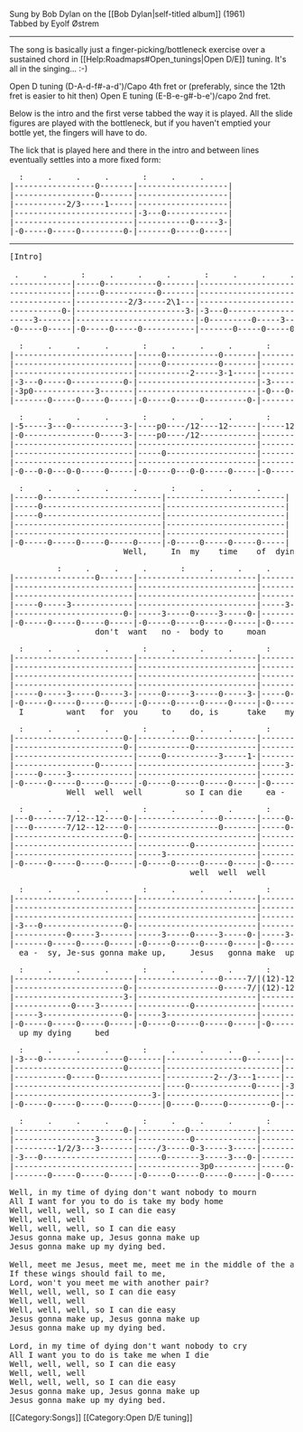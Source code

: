 Sung by Bob Dylan on the [[Bob Dylan|self-titled album]] (1961) <br>
Tabbed by Eyolf Østrem

----
The song is basically just a finger-picking/bottleneck exercise over a sustained chord in [[Help:Roadmaps#Open_tunings|Open D/E]] tuning. It's all in the singing... :-)

Open D tuning (D-A-d-f#-a-d')/Capo 4th fret or (preferably, since the
12th fret is easier to hit then) Open E tuning (E-B-e-g#-b-e')/capo
2nd fret.

Below is the intro and the first verse tabbed the way it is
played. All the slide figures are played with the bottleneck, but if
you haven't emptied your bottle yet, the fingers will have to do.

The lick that is played here and there in the intro and between lines
eventually settles into a more fixed form:

<pre class="tab">
  :     .     .     .       :     .     .
|-----------------0-------|-------------------|
|-----------------0-------|-------------------|
|-----------2/3-----1-----|-------------------|
|-------------------------|-3---0-------------|
|-------------------------|-----------0-----3-|
|-0-----0-----0---------0-|-------0-----0-----|
</pre>
	
----
<pre class="tab">
[Intro]

 .     .       :     .     .     .       :     .     .     .       :     .     .     .
-------------|-----0-----------0-------|-------------------------|-----0-------------0-----|
-------------|-----0-----------0-------|-------------------------|-----0-----------0-0-----|
-------------|-----------2/3-----2\1---|-------------------------|-----------2/3---3-----1-|
-----------0-|-----------------------3-|-3---0-----------------0-|-------------------------|
-----3-------|-------------------------|-0---------0-----3-------|-------------------------|
-0-----0-----|-0-----0-----0-----------|-------0-----0-----0-----|-0-----0-----0-----0-----|
</pre>
<pre class="tab">
  :     .     .     .       :     .     .     .       :     .     .     .
|-------------------------|-----0-----------0-------|-----------0----/7-------|
|-------------------------|-----0-----------0-------|-----------0-----0-------|
|-------------------------|-----------2-----3-1-----|-------------------------|
|-3---0-----0-----------0-|-------------------------|-3-----------------------|
|-3p0-------------3-------|-------------------------|-0---0-------------------|
|-------0-----0-----0-----|-0-----0-----0---------0-|-------0-----0-----0---0-|
</pre>
<pre class="tab">
  :     .     .     .       :     .     .     .       :     .     .     .
|-5-----3---0-----------3-|----p0----/12----12------|-----12------------------|
|-0---------------0-----3-|----p0----/12------------|-------------------------|
|-------------------------|-------------------------|-----------0-------------|
|-------------------------|-----0-------------------|-------------0---------0-|
|-------------------------|-------------------------|-----------------3-------|
|-0---0-0---0-0-----0-----|-0-----0---0-0-----0-----|-0-----0-----0-----0-----|
</pre>
<pre class="tab">
  :     .     .     .     .       :     .     .     .
|-----0-------------------------|-------------------------|
|-----0-------------------------|-------------------------|
|-----0-------------------------|-------------------------|
|-------------------------------|-------------------------|
|-------------------------------|-------------------------|
|-0-----0-----0-----0-----0-----|-0-----0-----0-----0-----|
                        Well,     In  my    time    of  dyin
</pre>
<pre class="tab">
          :     .     .     .       :     .     .     .       :     .     .     .
|-----------------0-------|-------------------------|-----------------------0-|
|-------------------------|-------------------------|-----------0-----------0-|
|-------------------------|-------------------------|-------------------------|
|-----0-----3-------------|-------------------------|-----3-----------0-------|
|-----------------------0-|-----3-----0-----3-----0-|-------------------------|
|-0-----0-----0-----0-----|-0-----0-----0-----0-----|-0-----0-----0-----0-----|
                  don't  want   no -  body to     moan                      All
</pre>
<pre class="tab">
  :     .     .     .       :     .     .     .       :     .     .     .
|-------------------------|-------------------------|-------------------------|
|-------------------------|-------------------------|-------------------------|
|-------------------------|-------------------------|-------------------------|
|-------------------------|-------------------------|-----------3-----0-------|
|-----0-----3-----0-----3-|-----0-----3-----0-----3-|-----0-----------------3-|
|-0-----0-----0-----0-----|-0-----0-----0-----0-----|-0-----0-----0-----0-----|
  I         want   for  you     to    do, is      take    my      bo-dy     home
</pre>
<pre class="tab">
  :     .     .     .       :     .     .     .       :     .     .     .
|-----------------------0-|-----------0-------------|-------------------------|
|-----------------------0-|-----------0-------------|-------------------------|
|-------------------------|-----0-----------3-----1-|-------------------------|
|-----------------0-------|-------------------------|-----3-----0-----------0-|
|-----0-----3-------------|-------------------------|-----------------3-------|
|-0-----0-----0-----0-----|-0-----0-----0-----0-----|-0-----0-----0-----0-----|
            Well  well  well         so I can die     ea -  sy, well  well  well
</pre>
<pre class="tab">
  :     .     .     .       :     .     .     .       :     .     .     .
|---0-------7/12--12----0-|-----------------0-------|-----0-----------0-------|
|---0-------7/12--12----0-|-----------------0-------|-----0-----------0-------|
|-----------------------0-|-------------------------|-----------1/3---3-1-----|
|-------------------------|-----------0-------------|-------------------------|
|-------------------------|-----3-------------------|-------------------------|
|-0-----0-----0-----0-----|-0-----0-----0-----0-----|-0-----0-----0---------0-|
                                      well  well  well         so I can die
</pre>
<pre class="tab">
  :     .     .     .       :     .     .     .       :     .     .     .
|-------------------------|-------------------------|-------------------------|
|-------------------------|-------------------------|-------------------------|
|-------------------------|-------------------------|-------------------------|
|-3---0-----------------0-|-------------------------|-----------0-------------|
|-----------0-----3-------|-----3-----0-----3-----0-|-----3-----------3-----0-|
|-------0-----0-----0-----|-0-----0-----0-----0-----|-0-----0-----0-----0-----|
  ea -  sy, Je-sus gonna make up,     Jesus   gonna make  up,   Jesus   gonna make
</pre>
<pre class="tab">
  :     .     .     .       :     .     .     .       :     .     .     .
|-------------------------|-----------------0-----7/|(12)-12-----/7-----5-----|
|-----------------------0-|-----------------0-----7/|(12)-12------------------|
|-----------------------3-|-------------------------|-----------0-------------|
|------------0----3-------|-----------0-------------|-----------0-------------|
|-----3-----------------0-|-----3-------------------|-------------------------|
|-0-----0-----0-----0-----|-0-----0-----0-----0-----|-0-----0-----0---0-0---0-|
  up my dying     bed
</pre>
<pre class="tab">
  :     .     .     .       :     .     .     .     .       :     .     .     .
|-3---0-----------------0-------|----------------0-------|------------------0-------|
|-----------------------0-------|------------------------|--------------------------|
|-----------0-----0-------------|----------2--/3---1-----|-----------2/3------1-----|
|-------------------------------|----0-------------0-----|-3---0--------------------|
|-----------------------------3-|------------------------|--------------------------|
|-0-----0-----0-----0-----0-----|0-----0-----0---------0-|-------0-----0----------0-|
</pre>
<pre class="tab">
  :     .     .     .       :     .     .     .       :     .     .     .
|-----------------------0-|----------0--------------|-----------0-----------0-|
|-----------------3-------|-----------0-------------|-------------------------|
|---------1/2/3---3-------|----/3-----0-3-----3-----|-------------------------|
|-3---0-------------------|-----0-------3-----3---0-|-----------------0-------|
|-------------------------|-------------3p0---------|-----0-------------------|
|-------0-----0-----0-----|-0-----0-----0-----0-----|-0-----0-----0-----0-----|
</pre>

<pre class="verse">
Well, in my time of dying don't want nobody to mourn
All I want for you to do is take my body home
Well, well, well, so I can die easy
Well, well, well
Well, well, well, so I can die easy
Jesus gonna make up, Jesus gonna make up
Jesus gonna make up my dying bed.

Well, meet me Jesus, meet me, meet me in the middle of the air
If these wings should fail to me,
Lord, won't you meet me with another pair?
Well, well, well, so I can die easy
Well, well, well
Well, well, well, so I can die easy
Jesus gonna make up, Jesus gonna make up
Jesus gonna make up my dying bed.

Lord, in my time of dying don't want nobody to cry
All I want you to do is take me when I die
Well, well, well, so I can die easy
Well, well, well
Well, well, well, so I can die easy
Jesus gonna make up, Jesus gonna make up
Jesus gonna make up my dying bed.
</pre>

[[Category:Songs]]
[[Category:Open D/E tuning]]